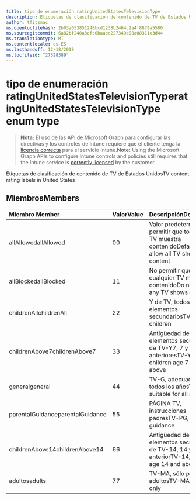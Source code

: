 ```yaml
---
title: tipo de enumeración ratingUnitedStatesTelevisionType
description: Etiquetas de clasificación de contenido de TV de Estados Unidos
author: tfitzmac
ms.openlocfilehash: 2b03a053851248bcd1238b2464c2a4f8879a5580
ms.sourcegitcommit: 6a82bf240a3cfc0baabd227349e08a08311e3d44
ms.translationtype: MT
ms.contentlocale: es-ES
ms.lasthandoff: 12/18/2018
ms.locfileid: "27328389"
---
```

# <a name="ratingunitedstatestelevisiontype-enum-type"></a><span data-ttu-id="8d567-103">tipo de enumeración ratingUnitedStatesTelevisionType</span><span class="sxs-lookup"><span data-stu-id="8d567-103">ratingUnitedStatesTelevisionType enum type</span></span>

> <span data-ttu-id="8d567-104">**Nota:** El uso de las API de Microsoft Graph para configurar las directivas y los controles de Intune requiere que el cliente tenga la [licencia correcta](https://go.microsoft.com/fwlink/?linkid=839381) para el servicio Intune.</span><span class="sxs-lookup"><span data-stu-id="8d567-104">**Note:** Using the Microsoft Graph APIs to configure Intune controls and policies still requires that the Intune service is [correctly licensed](https://go.microsoft.com/fwlink/?linkid=839381) by the customer.</span></span>

<span data-ttu-id="8d567-105">Etiquetas de clasificación de contenido de TV de Estados Unidos</span><span class="sxs-lookup"><span data-stu-id="8d567-105">TV content rating labels in United States</span></span>
## <a name="members"></a><span data-ttu-id="8d567-106">Miembros</span><span class="sxs-lookup"><span data-stu-id="8d567-106">Members</span></span>
|<span data-ttu-id="8d567-107">Miembro	</span><span class="sxs-lookup"><span data-stu-id="8d567-107">Member</span></span>|<span data-ttu-id="8d567-108">Valor</span><span class="sxs-lookup"><span data-stu-id="8d567-108">Value</span></span>|<span data-ttu-id="8d567-109">Descripción</span><span class="sxs-lookup"><span data-stu-id="8d567-109">Description</span></span>|
|:---|:---|:---|
|<span data-ttu-id="8d567-110">allAllowed</span><span class="sxs-lookup"><span data-stu-id="8d567-110">allAllowed</span></span>|<span data-ttu-id="8d567-111">0</span><span class="sxs-lookup"><span data-stu-id="8d567-111">0</span></span>|<span data-ttu-id="8d567-112">Valor predeterminado, permitir que todos los TV muestra contenido</span><span class="sxs-lookup"><span data-stu-id="8d567-112">Default value, allow all TV shows content</span></span>|
|<span data-ttu-id="8d567-113">allBlocked</span><span class="sxs-lookup"><span data-stu-id="8d567-113">allBlocked</span></span>|<span data-ttu-id="8d567-114">1</span><span class="sxs-lookup"><span data-stu-id="8d567-114">1</span></span>|<span data-ttu-id="8d567-115">No permitir que cualquier TV muestra contenido</span><span class="sxs-lookup"><span data-stu-id="8d567-115">Do not allow any TV shows content</span></span>|
|<span data-ttu-id="8d567-116">childrenAll</span><span class="sxs-lookup"><span data-stu-id="8d567-116">childrenAll</span></span>|<span data-ttu-id="8d567-117">2</span><span class="sxs-lookup"><span data-stu-id="8d567-117">2</span></span>|<span data-ttu-id="8d567-118">Y de TV, todos los elementos secundarios</span><span class="sxs-lookup"><span data-stu-id="8d567-118">TV-Y, all children</span></span>|
|<span data-ttu-id="8d567-119">childrenAbove7</span><span class="sxs-lookup"><span data-stu-id="8d567-119">childrenAbove7</span></span>|<span data-ttu-id="8d567-120">3</span><span class="sxs-lookup"><span data-stu-id="8d567-120">3</span></span>|<span data-ttu-id="8d567-121">Antigüedad de elementos secundarios de TV-Y7, 7 y anteriores</span><span class="sxs-lookup"><span data-stu-id="8d567-121">TV-Y7, children age 7 and above</span></span>|
|<span data-ttu-id="8d567-122">general</span><span class="sxs-lookup"><span data-stu-id="8d567-122">general</span></span>|<span data-ttu-id="8d567-123">4</span><span class="sxs-lookup"><span data-stu-id="8d567-123">4</span></span>|<span data-ttu-id="8d567-124">TV-G, adecuada para todos los años</span><span class="sxs-lookup"><span data-stu-id="8d567-124">TV-G, suitable for all ages</span></span>|
|<span data-ttu-id="8d567-125">parentalGuidance</span><span class="sxs-lookup"><span data-stu-id="8d567-125">parentalGuidance</span></span>|<span data-ttu-id="8d567-126">5</span><span class="sxs-lookup"><span data-stu-id="8d567-126">5</span></span>|<span data-ttu-id="8d567-127">PÁGINA TV, instrucciones padres</span><span class="sxs-lookup"><span data-stu-id="8d567-127">TV-PG, parental guidance</span></span>|
|<span data-ttu-id="8d567-128">childrenAbove14</span><span class="sxs-lookup"><span data-stu-id="8d567-128">childrenAbove14</span></span>|<span data-ttu-id="8d567-129">6</span><span class="sxs-lookup"><span data-stu-id="8d567-129">6</span></span>|<span data-ttu-id="8d567-130">Antigüedad de elementos secundarios de TV-14, 14 y anterior</span><span class="sxs-lookup"><span data-stu-id="8d567-130">TV-14, children age 14 and above</span></span>|
|<span data-ttu-id="8d567-131">adultos</span><span class="sxs-lookup"><span data-stu-id="8d567-131">adults</span></span>|<span data-ttu-id="8d567-132">7</span><span class="sxs-lookup"><span data-stu-id="8d567-132">7</span></span>|<span data-ttu-id="8d567-133">TV-MA, sólo para adultos</span><span class="sxs-lookup"><span data-stu-id="8d567-133">TV-MA, adults only</span></span>|



